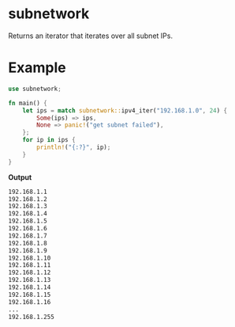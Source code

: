 # subnetwork

Returns an iterator that iterates over all subnet IPs.

# Example

```rust
use subnetwork;

fn main() {
    let ips = match subnetwork::ipv4_iter("192.168.1.0", 24) {
        Some(ips) => ips,
        None => panic!("get subnet failed"),
    };
    for ip in ips {
        println!("{:?}", ip);
    }
}
```

**Output**

```bash
192.168.1.1
192.168.1.2
192.168.1.3
192.168.1.4
192.168.1.5
192.168.1.6
192.168.1.7
192.168.1.8
192.168.1.9
192.168.1.10
192.168.1.11
192.168.1.12
192.168.1.13
192.168.1.14
192.168.1.15
192.168.1.16
...
192.168.1.255
```
